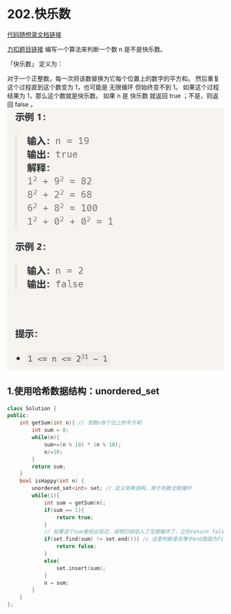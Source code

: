 # 202.快乐数

[代码随想录文档链接](https://www.programmercarl.com/0202.%E5%BF%AB%E4%B9%90%E6%95%B0.html#%E6%80%9D%E8%B7%AF)

[力扣题目链接](https://leetcode.cn/problems/happy-number/description/)
编写一个算法来判断一个数 n 是不是快乐数。

「快乐数」 定义为：

对于一个正整数，每一次将该数替换为它每个位置上的数字的平方和。
然后重复这个过程直到这个数变为 1，也可能是 无限循环 但始终变不到 1。
如果这个过程 结果为 1，那么这个数就是快乐数。
如果 n 是 快乐数 就返回 true ；不是，则返回 false 。
![alt text](image.png)

## 1.使用哈希数据结构：unordered_set

```cpp
class Solution {
public:
    int getSum(int n){ // 求数n各个位上的平方和
        int sum = 0;
        while(n){
            sum+=(n % 10) * (n % 10);
            n/=10;
        }
        return sum;
    }
    bool isHappy(int n) {
        unordered_set<int> set; // 定义哈希结构，用于判断无限循环
        while(1){
            int sum = getSum(n);
            if(sum == 1){
                return true;
            }
            // 如果这个sum曾经出现过，说明已经陷入了无限循环了，立刻return false
            if(set.find(sum) != set.end()){ // 这里判断是否等于end是因为find函数找不到就会返回end
                return false;
            }
            else{
                set.insert(sum);
            }
            n = sum;
        }
    }
};
```